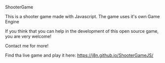 ShooterGame


This is a shooter game made with Javascript. The game uses it's own Game Engine

If you think that you can help in the development of this open source game, you are very welcome!

Contact me for more!

Find tha live game and play it here: https://j8n.github.io/ShooterGameJS/

